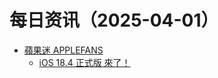 ﻿# 每日资讯（2025-04-01）

- [蘋果迷 APPLEFANS](https://applefans.today/feed/)
  - [iOS 18.4 正式版 來了！](https://applefans.today/2025-04-youtube-video-ios-18-4/)
